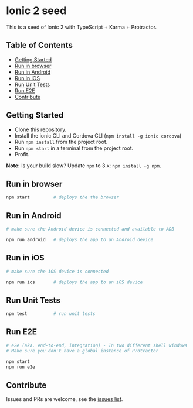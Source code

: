 # Ionic 2 seed

This is a seed of Ionic 2 with TypeScript + Karma + Protractor.

## Table of Contents
 - [Getting Started](#getting-started)
 - [Run in browser](#run-in-browser)
 - [Run in Android](#run-in-android)
 - [Run in iOS](#run-in-ios)
 - [Run Unit Tests](#run-unit-tests)
 - [Run E2E](#run-e2e)
 - [Contribute](#contribute)

## Getting Started

* Clone this repository.
* Install the ionic CLI and Cordova CLI (`npm install -g ionic cordova`)
* Run `npm install` from the project root.
* Run `npm start` in a terminal from the project root.
* Profit.

**Note:** Is your build slow? Update `npm` to 3.x: `npm install -g npm`.

## Run in browser
```bash
npm start         # deploys the the browser
```

## Run in Android
```bash
# make sure the Android device is connected and available to ADB

npm run android   # deploys the app to an Android device
```

## Run in iOS
```bash
# make sure the iOS device is connected

npm run ios       # deploys the app to an iOS device
```

## Run Unit Tests
```bash
npm test          # run unit tests
```

## Run E2E
```bash
# e2e (aka. end-to-end, integration) - In two different shell windows
# Make sure you don't have a global instance of Protractor

npm start
npm run e2e
```

## Contribute
Issues and PRs are welcome, see the [issues list](https://github.com/fmsouza/ionic2-seed/issues).
